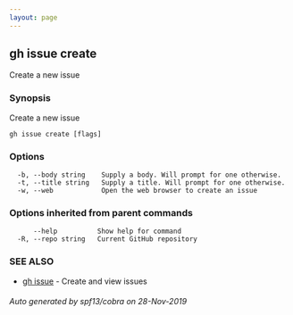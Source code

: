 ```yaml
---
layout: page
---
```


## gh issue create

Create a new issue

### Synopsis

Create a new issue

```
gh issue create [flags]
```

### Options

```
  -b, --body string    Supply a body. Will prompt for one otherwise.
  -t, --title string   Supply a title. Will prompt for one otherwise.
  -w, --web            Open the web browser to create an issue
```

### Options inherited from parent commands

```
      --help          Show help for command
  -R, --repo string   Current GitHub repository
```

### SEE ALSO

* [gh issue](/gh_issue)	 - Create and view issues

###### Auto generated by spf13/cobra on 28-Nov-2019
